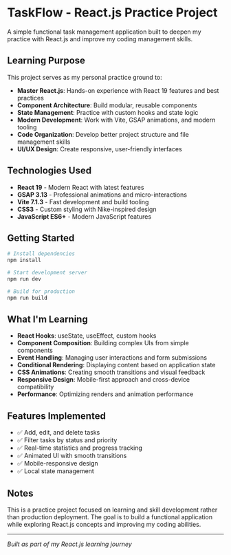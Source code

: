 ﻿# TaskFlow - React.js Practice Project

A simple functional task management application built to deepen my practice with React.js and improve my coding management skills.

##  Learning Purpose

This project serves as my personal practice ground to:

- **Master React.js**: Hands-on experience with React 19 features and best practices
- **Component Architecture**: Build modular, reusable components
- **State Management**: Practice with custom hooks and state logic
- **Modern Development**: Work with Vite, GSAP animations, and modern tooling
- **Code Organization**: Develop better project structure and file management skills
- **UI/UX Design**: Create responsive, user-friendly interfaces

##  Technologies Used

- **React 19** - Modern React with latest features
- **GSAP 3.13** - Professional animations and micro-interactions  
- **Vite 7.1.3** - Fast development and build tooling
- **CSS3** - Custom styling with Nike-inspired design
- **JavaScript ES6+** - Modern JavaScript features

##  Getting Started

```bash
# Install dependencies
npm install

# Start development server
npm run dev

# Build for production
npm run build
```

##  What I'm Learning

- **React Hooks**: useState, useEffect, custom hooks
- **Component Composition**: Building complex UIs from simple components
- **Event Handling**: Managing user interactions and form submissions
- **Conditional Rendering**: Displaying content based on application state
- **CSS Animations**: Creating smooth transitions and visual feedback
- **Responsive Design**: Mobile-first approach and cross-device compatibility
- **Performance**: Optimizing renders and animation performance

##  Features Implemented

- ✅ Add, edit, and delete tasks
- ✅ Filter tasks by status and priority
- ✅ Real-time statistics and progress tracking
- ✅ Animated UI with smooth transitions
- ✅ Mobile-responsive design
- ✅ Local state management

##  Notes

This is a practice project focused on learning and skill development rather than production deployment. The goal is to build a functional application while exploring React.js concepts and improving my coding abilities.

---

*Built as part of my React.js learning journey* 

